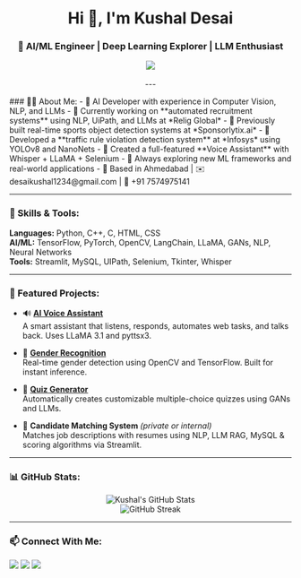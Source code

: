   <h1 align="center">Hi 👋, I'm Kushal Desai</h1>
<h3 align="center">🚀 AI/ML Engineer | Deep Learning Explorer | LLM Enthusiast</h3>

<p align="center">
  <img src="https://readme-typing-svg.demolab.com?font=Fira+Code&pause=1000&color=00FFFF&center=true&vCenter=true&multiline=true&width=600&lines=Building+AI-powered+solutions.;Passionate+about+Computer+Vision+%26+LLMs.;Turning+ideas+into+intelligent+products.">


</br>
</br>
---
</p>
### 👨‍💻 About Me:
- 🧠 AI Developer with experience in Computer Vision, NLP, and LLMs
- 🤖 Currently working on **automated recruitment systems** using NLP, UiPath, and LLMs at *Relig Global*
- 📸 Previously built real-time sports object detection systems at *Sponsorlytix.ai*
- 🚦 Developed a **traffic rule violation detection system** at *Infosys* using YOLOv8 and NanoNets
- 🎤 Created a full-featured **Voice Assistant** with Whisper + LLaMA + Selenium
- 🎯 Always exploring new ML frameworks and real-world applications
- 📍 Based in Ahmedabad | ✉️ desaikushal1234@gmail.com | 📱 +91 7574975141

---

### 🔧 Skills & Tools:
**Languages:** Python, C++, C, HTML, CSS  
**AI/ML:** TensorFlow, PyTorch, OpenCV, LangChain, LLaMA, GANs, NLP, Neural Networks  
**Tools:** Streamlit, MySQL, UIPath, Selenium, Tkinter, Whisper

---

### 🚀 Featured Projects:

- 🔊 **[AI Voice Assistant](https://github.com/kush1311/AI-Voice-Assistant)**  
  A smart assistant that listens, responds, automates web tasks, and talks back. Uses LLaMA 3.1 and pyttsx3.

- 🧠 **[Gender Recognition](https://github.com/kush1311/face-recognition)**  
  Real-time gender detection using OpenCV and TensorFlow. Built for instant inference.

- 📘 **[Quiz Generator](https://github.com/kush1311/Quiz-MCQ-Gen)**  
  Automatically creates customizable multiple-choice quizzes using GANs and LLMs.

- 🎯 **Candidate Matching System** *(private or internal)*  
  Matches job descriptions with resumes using NLP, LLM RAG, MySQL & scoring algorithms via Streamlit.

---

### 📊 GitHub Stats:
<p align="center">
  <img src="https://github-readme-stats.vercel.app/api?username=kush1311&show_icons=true&theme=tokyonight" alt="Kushal's GitHub Stats" />
  <br />
  <img src="https://github-readme-streak-stats.herokuapp.com/?user=kush1311&theme=tokyonight" alt="GitHub Streak" />
</p>

---

### 📫 Connect With Me:
<p align="left">
  <a href="mailto:desaikushal1234@gmail.com"><img src="https://img.shields.io/badge/Gmail-D14836?style=for-the-badge&logo=gmail&logoColor=white"></a>
  <a href="https://www.linkedin.com/in/kushal-desai-054a4425b/"><img src="https://img.shields.io/badge/LinkedIn-0A66C2?style=for-the-badge&logo=linkedin&logoColor=white"></a>
  <a href="https://github.com/kush1311"><img src="https://img.shields.io/badge/GitHub-100000?style=for-the-badge&logo=github&logoColor=white"></a>
</p>
